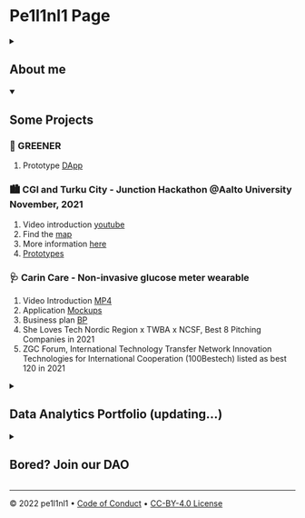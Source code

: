 <!--
  <<< Author notes: Header of the course >>>
  Include a 1280×640 image, course title in sentence case, and a concise description in emphasis.
  In your repository settings: enable template repository, add your 1280×640 social image, auto delete head branches.
  Add your open source license, GitHub uses Creative Commons Attribution 4.0 International.
-->

# Pe1l1nl1 Page

<!--
--
-->

<!--step0

endstep0-->


<details id=1>
<summary><h2> About me </h2></summary>

Page made of GitHub Pages + Jekyll +  🐆
  
My Github recent [posts](https://github.com/pe1l1nl1/pe1l1nl1/tree/main/_posts)

Check out my updated [curriculum vitae](https://www.overleaf.com/read/xfjssmknscmk). 

Contact me via [LinkedIn](https://www.linkedin.com/in/peill/).

<!--### :keyboard: Activity: Enable GitHub Pages
   
-->
</details>



<!--
  <<< Author notes: Step 2 >>>
  --
-->

<details id=2 open>
<summary><h2> Some Projects </h2></summary>
  
  
### 🌳 GREENER 
  
  1. Prototype [DApp](https://www.figma.com/file/rXd6Rv6HUjVkVKzRBiahdK/GREENER?node-id=5%3A4226)
 

### 🏙️ CGI and Turku City - Junction Hackathon @Aalto University November, 2021 

1. Video introduction [youtube](https://youtu.be/DzbcShljmQE)
1. Find the [map](https://github.com/JenyaPu/TurkuLife)
1. More information [here](https://docs.google.com/document/d/13oTHdf4OECJiRPGcbx-3KOHWM1PB6sHP5Sln7sGCDWU)
1. [Prototypes](https://www.figma.com/file/UYBYJqylGACqRsoCqFXaya/TurkuLife?node-id=0%3A1) 
  

### 🩺 Carin Care - Non-invasive glucose meter wearable 
  
  1. Video Introduction [MP4](https://drive.google.com/file/d/14QsI-M7mFE1IC4Np_Pi7CbV5Rf-eBLlw/view?usp=sharing)
  1. Application [Mockups](https://drive.google.com/drive/folders/1JJW1T8wotbHnFh1VvcZhosu5_zAbt4dW?usp=sharing)
  1. Business plan [BP](https://drive.google.com/file/d/1fzfqZ-N-q1kwSXKrHhDfqdtJjniIasJY/view?usp=sharing)
  1. She Loves Tech Nordic Region x TWBA x NCSF, Best 8 Pitching Companies in 2021
  1. ZGC Forum, International Technology Transfer Network Innovation Technologies for International Cooperation (100Bestech) listed as best 120 in 2021

</details>

<details id=3>
  
<summary><h2> Data Analytics Portfolio (updating...) </h2></summary>

Updated 4-Aug-2022 05:17 AM 🌟 

1. Simple Data Analytics Projects [here](https://github.com/pe1l1nl1/Data-Analytics-Projects) 
  


</details>



<details id=4>
  
<summary><h2> Bored? Join our DAO </h2></summary>

Join our DAO or form a subDAO with us 🌟 

### 👧 KinderKarten DAO 

<!--
  KinderKarten DAO is focused on children’s, girls’ and women’s education, career development, and entrepreneurship on Web 3.0 
  
-->
1. [Github](https://github.com/KinderKarten)



</details>

<!--

### :keyboard: Activity: Create a blog post

1. Browse to the `my-pages` branch.
1. Click the `Add file` dropdown menu and then on `Create new file`.
1. Name the file `_posts/YYYY-MM-DD-title.md`.
1. Replace the `YYYY-MM-DD` with today's date, and change the `title` of your first blog post if you'd like.
   > If you do edit the title, make sure there are hyphens between your words.
   > If your blog post date doesn't follow the correct date convention, you'll receive an error and your site won't build. For more information, see "[Page build failed: Invalid post date](https://docs.github.com/en/pages/setting-up-a-github-pages-site-with-jekyll/troubleshooting-jekyll-build-errors-for-github-pages-sites)".
1. Type the following content at the top of your blog post:
   ```yaml
   ---
   title: "YOUR-TITLE"
   date: YYYY-MM-DD
   ---
   ```

  
<img src=https://octodex.github.com/images/constructocat2.jpg alt=celebrate width=300 align=right>

-->
---

&copy; 2022 pe1l1nl1 &bull; [Code of Conduct](https://www.contributor-covenant.org/version/2/1/code_of_conduct/code_of_conduct.md) &bull; [CC-BY-4.0 License](https://creativecommons.org/licenses/by/4.0/legalcode)
